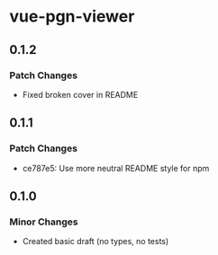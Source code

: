 # vue-pgn-viewer

## 0.1.2

### Patch Changes

- Fixed broken cover in README

## 0.1.1

### Patch Changes

- ce787e5: Use more neutral README style for npm

## 0.1.0

### Minor Changes

- Created basic draft (no types, no tests)
